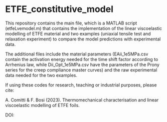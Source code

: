 # ETFE_constitutive_model

This repository contains the main file, which is a MATLAB script (etfeLvemodel.m) that contains the implementation of the linear viscoelastic modelling of ETFE material and two examples (uniaxial tensile test and relaxation experiment) to compare the model predictions with experimental data.

The additional files include the material parameters (EAii_1e5MPa.csv contain the activation energy needed for the time shift factor according to Arrhenius law, while Dii_Opt_1e5MPa.csv have the parameters of the Prony series for the creep compliance master curves) and the raw experimental data needed for the two examples.

If using these codes for research, teaching or industrial purposes, please cite:

A. Comitti & F. Bosi (2023). Thermomechanical characterisation and linear viscoelastic modelling of ETFE foils.

DOI: 

